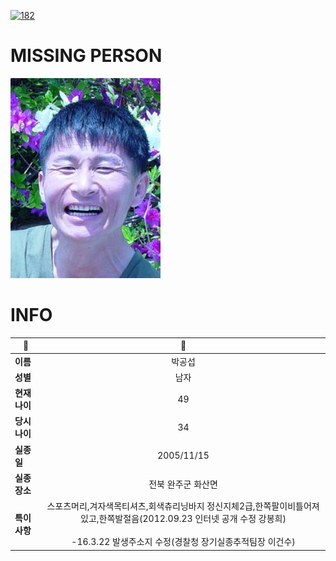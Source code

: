 [![182](https://img.shields.io/badge/%EC%8B%A4%EC%A2%85%EC%8B%A0%EA%B3%A0%EB%8A%94%20%EA%B5%AD%EB%B2%88%EC%97%86%EC%9D%B4-182-blue)](http://safe182.go.kr/index.do)

# MISSING PERSON

<img src="./missing_person.jpg">

# INFO

|🔑|💎|
|--|:--:|
|**이름**|박공섭|
|**성별**|남자|
|**현재 나이**|49|
|**당시 나이**|34|
|**실종일**|2005/11/15|
|**실종 장소**|전북 완주군 화산면 |
|**특이사항**|스포츠머리,겨자색목티셔츠,회색츄리닝바지    정신지체2급,한쪽팔이비틀어져있고,한쪽발절음(2012.09.23 인터넷 공개 수정 강봉희)</br></br>-16.3.22 발생주소지 수정(경찰청 장기실종추적팀장 이건수)|
